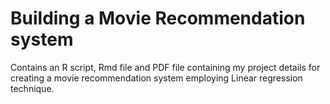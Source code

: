 # Building a Movie Recommendation system  
Contains an R script, Rmd file and PDF file containing my project details for creating a movie recommendation system employing Linear regression technique. 
